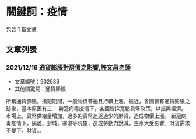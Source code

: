 # 關鍵詞：疫情

包含 1 篇文章

## 文章列表

### 2021/12/16 [通貨膨脹對房價之影響,許文昌老師](../../articles/902686_%E9%80%9A%E8%B2%A8%E8%86%A8%E8%84%B9%E5%B0%8D%E6%88%BF%E5%83%B9%E4%B9%8B%E5%BD%B1%E9%9F%BF%2C%E8%A8%B1%E6%96%87%E6%98%8C%E8%80%81%E5%B8%AB.md)
- 文章編號：902686
- 其他關鍵詞：通貨膨脹

所稱通貨膨脹，指短期間，一般物價普遍且持續上漲。最近，各國皆有通貨膨脹之跡象，基本原因有三： 新冠病毒疫情下，各國皆採寬鬆貨幣政策，以振興經濟。市場上，貨幣供給量增加，過多的貨幣追逐過少的財貨，造成物價上漲。 新冠病毒疫情下，隔離、封城、塞港等現象，造成勞動力銳減，生產大受影響。財貨需求不變下，財貨...
